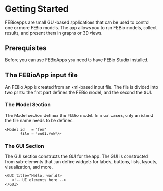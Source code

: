 # Getting Started

FEBioApps are small GUI-based applications that can be used to control one or more FEBio models. The app allows you to run FEBio models, collect results, and present them in graphs or 3D views.

## Prerequisites
Before you can use FEBioApps you need to have FEBio Studio installed. 

## The FEBioApp input file

An FEBio App is created from an xml-based input file. The file is divided into two parts: the first part defines the FEBio model, and the second the GUI. 

### The Model Section

The Model section defines the FEBio model. In most cases, only an id and the file name needs to be defined.

```text
<Model id   = "fem"
       file = "ex01.feb"/>
```

### The GUI Section
The GUI section constructs the GUI for the app. The GUI is constructed from sub-elements that can define widgets for labels, buttons, lists, layouts, visualization, and more. 

```text
<GUI title="Hello, world!>
   <!-- UI elements here -->
</GUI>
```


